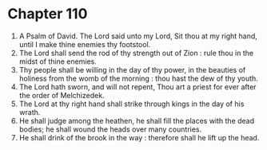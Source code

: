 # Chapter 110

1. A Psalm of David. The Lord said unto my Lord, Sit thou at my right hand, until I make thine enemies thy footstool.
2. The Lord shall send the rod of thy strength out of Zion : rule thou in the midst of thine enemies.
3. Thy people shall be willing in the day of thy power, in the beauties of holiness from the womb of the morning : thou hast the dew of thy youth.
4. The Lord hath sworn, and will not repent, Thou art a priest for ever after the order of Melchizedek.
5. The Lord at thy right hand shall strike through kings in the day of his wrath.
6. He shall judge among the heathen, he shall fill the places with the dead bodies; he shall wound the heads over many countries.
7. He shall drink of the brook in the way : therefore shall he lift up the head.

